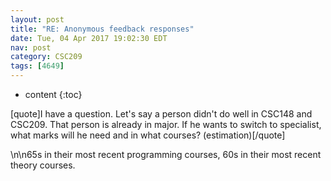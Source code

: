 ```yaml
---
layout: post
title: "RE: Anonymous feedback responses"
date: Tue, 04 Apr 2017 19:02:30 EDT
nav: post
category: CSC209
tags: [4649]
---
```


* content
{:toc}

[quote]I have a question. Let's say a person didn&#x27;t do well in CSC148 and CSC209. That person is already in major. If he wants to switch to specialist, what marks will he need and in what courses? (estimation)[/quote]
<!-- more -->
<p>\n\n65s in their most recent programming courses, 60s in their most recent theory courses.</p>
